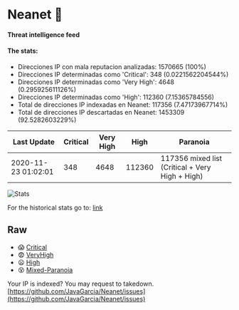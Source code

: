 # Neanet :hocho:
#### Threat intelligence feed
#### The stats:

- Direcciones IP con mala reputacion analizadas: 1570665 (100%)
- Direcciones IP determinadas como 'Critical':  348 (0.0221562204544%)
- Direcciones IP determinadas como 'Very High':  4648 (0.295925611126%)
- Direcciones IP determinadas como 'High':  112360 (7.15365784556)
- Total de direcciones IP indexadas en Neanet:  117356 (7.47173967714%)
- Total de direcciones IP descartadas en Neanet:  1453309 (92.5282603229%)

| Last Update | Critical | Very High | High | Paranoia |
| --- | --- | --- | --- | --- |
| 2020-11-23 01:02:01 | 348 | 4648 | 112360 | 117356 mixed list (Critical + Very High + High)|

![Stats](https://docs.google.com/spreadsheets/d/e/2PACX-1vSnaNMIXVabIpDJjufMlzH7poXnshF3mgd8Is1g9ytUEzVsP5my4Trn8f-xkoLLQ38xpL3HtmUexLo6/pubchart?oid=501124687&format=image)

For the historical stats go to: [link](/stats.csv)
## Raw
- :scream: [Critical](https://raw.githubusercontent.com/JavaGarcia/Neanet/master/blacklists/neanet_critical.txt)
- :fearful: [VeryHigh](https://raw.githubusercontent.com/JavaGarcia/Neanet/master/blacklists/neanet_veryHigh.txtt)
- :frowning: [High](https://raw.githubusercontent.com/JavaGarcia/Neanet/master/blacklists/neanet_high.txt)
- :dizzy_face: [Mixed-Paranoia](https://raw.githubusercontent.com/JavaGarcia/Neanet/master/blacklists/neanet_all.txt)


Your IP is indexed? You may request to takedown. [https://github.com/JavaGarcia/Neanet/issues](https://github.com/JavaGarcia/Neanet/issues)

































































































































































































































































































































































































































































































































































































































































































































































































































































































































































































































































































































































































































































































































































































































































































































































































































































































































































































































































































































































































































































































































































































































































































































































































































